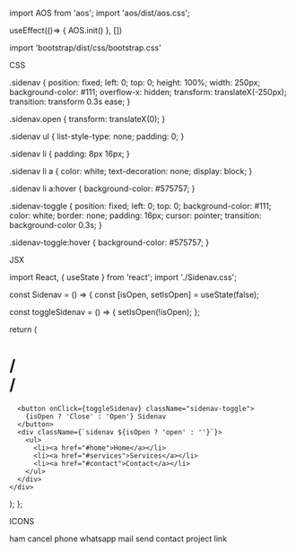 import AOS from 'aos';
import 'aos/dist/aos.css';

useEffect(()=> {
    AOS.init()
}, [])

import 'bootstrap/dist/css/bootstrap.css'

CSS

.sidenav {
  position: fixed;
  left: 0;
  top: 0;
  height: 100%;
  width: 250px;
  background-color: #111;
  overflow-x: hidden;
  transform: translateX(-250px);
  transition: transform 0.3s ease;
}

.sidenav.open {
  transform: translateX(0);
}

.sidenav ul {
  list-style-type: none;
  padding: 0;
}

.sidenav li {
  padding: 8px 16px;
}

.sidenav li a {
  color: white;
  text-decoration: none;
  display: block;
}

.sidenav li a:hover {
  background-color: #575757;
}

.sidenav-toggle {
  position: fixed;
  left: 0;
  top: 0;
  background-color: #111;
  color: white;
  border: none;
  padding: 16px;
  cursor: pointer;
  transition: background-color 0.3s;
}

.sidenav-toggle:hover {
  background-color: #575757;
}

JSX

import React, { useState } from 'react';
import './Sidenav.css';

const Sidenav = () => {
  const [isOpen, setIsOpen] = useState(false);

  const toggleSidenav = () => {
    setIsOpen(!isOpen);
  };

  return (
   # /*<div>*/
      <button onClick={toggleSidenav} className="sidenav-toggle">
        {isOpen ? 'Close' : 'Open'} Sidenav
      </button>
      <div className={`sidenav ${isOpen ? 'open' : ''}`}>
        <ul>
          <li><a href="#home">Home</a></li>
          <li><a href="#services">Services</a></li>
          <li><a href="#contact">Contact</a></li>
        </ul>
      </div>
    </div>
  );
};

ICONS

ham
<List size={32} />
cancel
<X size={32} />
phone
<PhoneCall size={32} weight="fill" />
whatsapp
<WhatsappLogo size={32} weight="fill" />
mail
<Envelope size={32} weight="bold" />
send
<PaperPlaneTilt size={32} weight="fill" />
contact
<User size={32} weight="fill" />
project
<ProjectorScreen size={32} weight="fill" />
link
<Link size={32} />